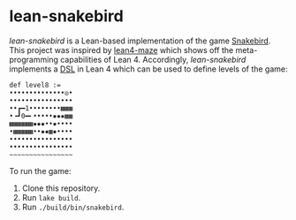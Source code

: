 # lean-snakebird

*lean-snakebird* is a Lean-based implementation of the game [Snakebird](https://store.steampowered.com/app/357300/Snakebird/). This project was inspired by [lean4-maze](https://github.com/dwrensha/lean4-maze) which shows off the meta-programming capabilities of Lean 4. Accordingly, *lean-snakebird* implements a [DSL](Snakebird/Levels/Syntax.lean) in Lean 4 which can be used to define levels of the game:

```lean
def level8 :=
••••••••••••••◎•
••••••••••••••••
••┏━1••••••••▦▦▦
•╺┛0━╸•••••✸✸✸▦▦
▦▦▦▦▦▦✸✸✸••✸••••
•▦▦▦▦▦••✸✸▦✸••••
••••••••••••••••
••••••••••••••••
∼∼∼∼∼∼∼∼∼∼∼∼∼∼∼∼
```

To run the game:

1. Clone this repository.
2. Run `lake build`.
3. Run `./build/bin/snakebird`.